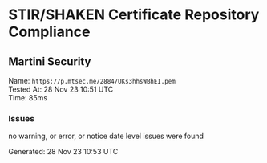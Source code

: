 # STIR/SHAKEN Certificate Repository Compliance

## Martini Security

Name: `https://p.mtsec.me/2884/UKs3hhsWBhEI.pem`\
Tested At: 28 Nov 23 10:51 UTC\
Time: 85ms

### Issues

no warning, or error, or notice date level issues were found

Generated: 28 Nov 23 10:53 UTC